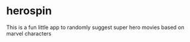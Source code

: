 # herospin
This is a fun little app to randomly suggest super hero movies based on marvel characters
